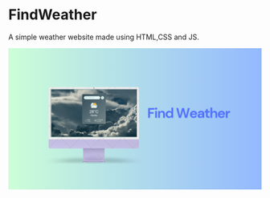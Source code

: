 # FindWeather
A simple weather website made using HTML,CSS and JS.

<img src = "/findweather.png" />
